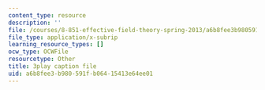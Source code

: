 ```yaml
---
content_type: resource
description: ''
file: /courses/8-851-effective-field-theory-spring-2013/a6b8fee3b980591fb06415413e64ee01_kZcGNN5cYCg.vtt
file_type: application/x-subrip
learning_resource_types: []
ocw_type: OCWFile
resourcetype: Other
title: 3play caption file
uid: a6b8fee3-b980-591f-b064-15413e64ee01
---
```

